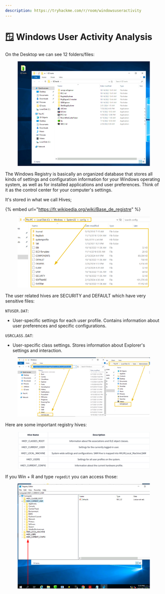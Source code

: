 ```yaml
---
description: https://tryhackme.com/r/room/windowsuseractivity
---
```


# 🪟 Windows User Activity Analysis

On the Desktop we can see 12 folders/files:

<figure><img src="../../.gitbook/assets/image (1) (1).png" alt=""><figcaption></figcaption></figure>

The Windows Registry is basically an organized database that stores all kinds of settings and configuration information for your Windows operating system, as well as for installed applications and user preferences. Think of it as the control center for your computer's settings.

It's stored in what we call Hives;

{% embed url="https://fr.wikipedia.org/wiki/Base_de_registre" %}

<figure><img src="../../.gitbook/assets/image (1) (1) (1).png" alt=""><figcaption></figcaption></figure>

The user related hives are SECURITY and DEFAULT which have very sensitive files:

`NTUSER.DAT`:

* User-specific settings for each user profile. Contains information about user preferences and specific configurations.

`USRCLASS.DAT`:

* User-specific class settings. Stores information about Explorer's settings and interaction.

<figure><img src="../../.gitbook/assets/image (2) (1).png" alt=""><figcaption></figcaption></figure>

Here are some important registry hives:

<figure><img src="../../.gitbook/assets/image (3).png" alt=""><figcaption></figcaption></figure>

If you Win + R and type `regedit` you can access those:

<figure><img src="../../.gitbook/assets/image (4).png" alt=""><figcaption></figcaption></figure>
